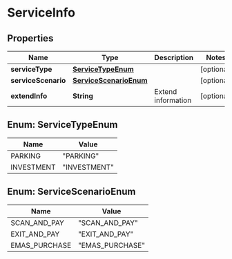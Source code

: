 

# ServiceInfo


## Properties

| Name | Type | Description | Notes |
|------------ | ------------- | ------------- | -------------|
|**serviceType** | [**ServiceTypeEnum**](#ServiceTypeEnum) |  |  [optional] |
|**serviceScenario** | [**ServiceScenarioEnum**](#ServiceScenarioEnum) |  |  [optional] |
|**extendInfo** | **String** | Extend information |  [optional] |



## Enum: ServiceTypeEnum

| Name | Value |
|---- | -----|
| PARKING | &quot;PARKING&quot; |
| INVESTMENT | &quot;INVESTMENT&quot; |



## Enum: ServiceScenarioEnum

| Name | Value |
|---- | -----|
| SCAN_AND_PAY | &quot;SCAN_AND_PAY&quot; |
| EXIT_AND_PAY | &quot;EXIT_AND_PAY&quot; |
| EMAS_PURCHASE | &quot;EMAS_PURCHASE&quot; |



